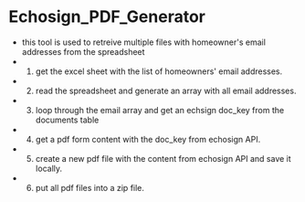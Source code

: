 # Echosign_PDF_Generator

 * this tool is used to retreive multiple files with homeowner's email addresses from the spreadsheet
 * 1. get the excel sheet with the list of homeowners' email addresses.
 * 2. read the spreadsheet and generate an array with all email addresses.
 * 3. loop through the email array and get an echsign doc_key from the documents table
 * 4. get a pdf form content with the doc_key from echosign API.
 * 5. create a new pdf file with the content from echosign API and save it locally.
 * 6. put all pdf files into a zip file.
